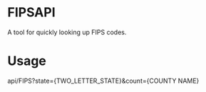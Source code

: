 # FIPSAPI
A tool for quickly looking up FIPS codes.

# Usage
api/FIPS?state={TWO_LETTER_STATE}&count={COUNTY NAME}
